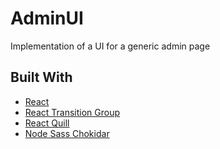 # AdminUI

Implementation of a UI for a generic admin page

## Built With

* [React](https://reactjs.org/)
* [React Transition Group](https://github.com/reactjs/react-transition-group)
* [React Quill](https://github.com/zenoamaro/react-quill)
* [Node Sass Chokidar](https://www.npmjs.com/package/node-sass-chokidar)
